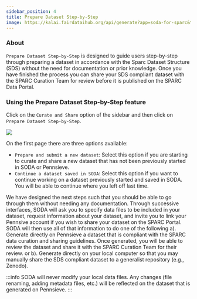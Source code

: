 ```yaml
---
sidebar_position: 4
title: Prepare Dataset Step-by-Step
image: https://kalai.fairdataihub.org/api/generate?app=soda-for-sparc&title=What%20is%20SODA%20for%20SPARC%3F&description=SODA%20(Software%20to%20Organize%20Data%20Automatically)%20for%20SPARC%20is%20a%20cross-platform%20desktop%20software%20that%20allows%20SPARC-funded%20researchers%20to%20easily%20comply%20with%20the%20FAIR%20SPARC%20Data%20curation%20and%20sharing%20guidelines&org=fairdataihub
---
```


### About

`Prepare Dataset Step-by-Step` is designed to guide users step-by-step through preparing a dataset in accordance with the Sparc Dataset Structure (SDS) without the need for documentation or prior knowledge. Once you have finished the process you can share your SDS compliant dataset with the SPARC Curation Team for review before it is published on the SPARC Data Portal.

### Using the Prepare Dataset Step-by-Step feature

Click on the `Curate and Share` option of the sidebar and then click on `Prepare Dataset Step-by-Step`.

![](/img/HomePage.png)

On the first page there are three options available:

- `Prepare and submit a new dataset`: Select this option if you are starting to curate and share a new dataset that has not been previously started in SODA or Pennsieve.
- `Continue a dataset saved in SODA`: Select this option if you want to continue working on a dataset previously started and saved in SODA. You will be able to continue where you left off last time.

We have designed the next steps such that you should be able to go through them without needing any documentation. Through successive interfaces, SODA will ask you to specify data files to be included in your dataset, request information about your dataset, and invite you to link your Pennsive account if you wish to share your dataset on the SPARC Portal. SODA will then use all of that information to do one of the following a). Generate directly on Pennsieve a dataset that is compliant with the SPARC data curation and sharing guidelines. Once generated, you will be able to review the dataset and share it with the SPARC Curation Team for their review. or b). Generate directly on your local computer so that you may manually share the SDS compliant dataset to a generalist repository (e.g., Zenodo).

:::info
SODA will never modify your local data files. Any changes (file renaming, adding metadata files, etc.) will be reflected on the dataset that is generated on Pennsieve.
:::

<PageFeedback />
